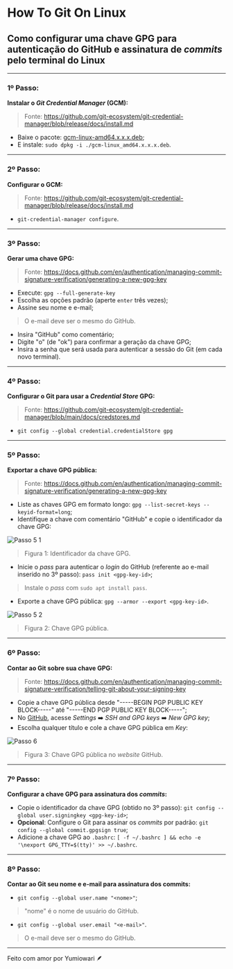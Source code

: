 # How To Git On Linux

## Como configurar uma chave GPG para autenticação do GitHub e assinatura de _commits_ pelo terminal do Linux

---

### 1º Passo:
__Instalar o _Git Credential Manager_ (GCM):__
> Fonte: https://github.com/git-ecosystem/git-credential-manager/blob/release/docs/install.md
- Baixe o pacote: [gcm-linux-amd64.x.x.x.deb](https://github.com/git-ecosystem/git-credential-manager/releases/tag/v2.5.1);
- E instale: `sudo dpkg -i ./gcm-linux_amd64.x.x.x.deb`.

---

### 2º Passo:
__Configurar o GCM:__
> Fonte: https://github.com/git-ecosystem/git-credential-manager/blob/release/docs/install.md
- `git-credential-manager configure`.

---

### 3º Passo:
__Gerar uma chave GPG:__
> Fonte: https://docs.github.com/en/authentication/managing-commit-signature-verification/generating-a-new-gpg-key
- Execute: `gpg --full-generate-key`
- Escolha as opções padrão (aperte `enter` três vezes);
- Assine seu nome e e-mail;
> O e-mail deve ser o mesmo do GitHub.
- Insira "GitHub" como comentário;
- Digite "o" (de "ok") para confirmar a geração da chave GPG;
- Insira a senha que será usada para autenticar a sessão do Git (em cada novo terminal).

---

### 4º Passo:
__Configurar o Git para usar a _Credential Store_ GPG:__
> Fonte: https://github.com/git-ecosystem/git-credential-manager/blob/main/docs/credstores.md
- `git config --global credential.credentialStore gpg`

---

### 5º Passo:
__Exportar a chave GPG pública:__
> Fonte: https://docs.github.com/en/authentication/managing-commit-signature-verification/generating-a-new-gpg-key
- Liste as chaves GPG em formato longo: `gpg --list-secret-keys --keyid-format=long`;
- Identifique a chave com comentário "GitHub" e copie o identificador da chave GPG:

![Passo 5 1](https://github.com/user-attachments/assets/0072c89b-0c27-42f6-a721-ce367ee4a50f)
> Figura 1: Identificador da chave GPG.
- Inicie o _pass_ para autenticar o _login_ do GitHub (referente ao e-mail inserido no 3º passo): `pass init <gpg-key-id>`;
> Instale o _pass_ com `sudo apt install pass`.
- Exporte a chave GPG pública: `gpg --armor --export <gpg-key-id>`.

![Passo 5 2](https://github.com/user-attachments/assets/dabaee90-3636-4727-8be5-bce0998c3f22)
> Figura 2: Chave GPG pública.

---

### 6º Passo:
__Contar ao Git sobre sua chave GPG:__
> Fonte: https://docs.github.com/en/authentication/managing-commit-signature-verification/telling-git-about-your-signing-key
- Copie a chave GPG pública desde "-----BEGIN PGP PUBLIC KEY BLOCK-----" até "-----END PGP PUBLIC KEY BLOCK-----";
- No [GitHub](https://github.com/), acesse _Settings_ ➡️ _SSH and GPG keys_ ➡️ _New GPG key_;
- Escolha qualquer título e cole a chave GPG pública em _Key_:

![Passo 6](https://github.com/user-attachments/assets/5d22cfc5-8147-4920-9eab-477796b7626d)
> Figura 3: Chave GPG pública no _website_ GitHub.

---

### 7º Passo:
__Configurar a chave GPG para assinatura dos _commits_:__
- Copie o identificador da chave GPG (obtido no 3º passo): `git config --global user.signingkey <gpg-key-id>`;
- __Opcional__: Configure o Git para assinar os _commits_ por padrão: `git config --global commit.gpgsign true`;
- Adicione a chave GPG ao `.bashrc`: `[ -f ~/.bashrc ] && echo -e '\nexport GPG_TTY=$(tty)' >> ~/.bashrc`.

---

### 8º Passo:
__Contar ao Git seu nome e e-mail para assinatura dos commits:__
- `git config --global user.name "<nome>"`;
> "nome" é o nome de usuário do GitHub.
- `git config --global user.email "<e-mail>"`.
> O e-mail deve ser o mesmo do GitHub.

---

Feito com amor por Yumiowari 🪶


